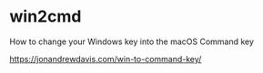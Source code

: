 # win2cmd

How to change your Windows key into the macOS Command key

https://jonandrewdavis.com/win-to-command-key/
